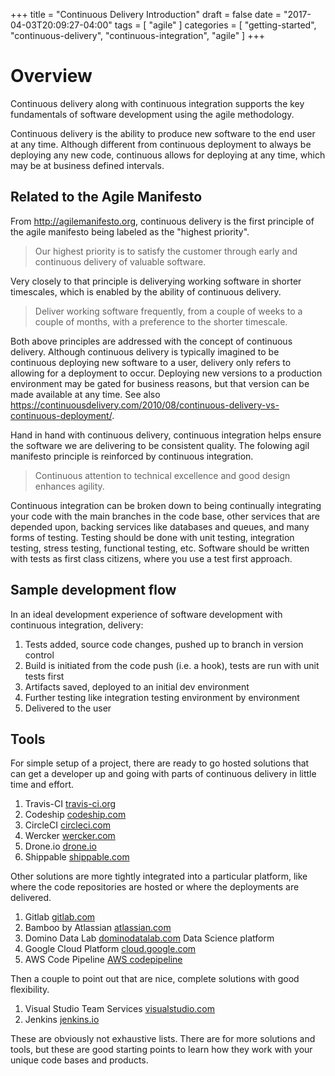 +++
title = "Continuous Delivery Introduction"
draft = false
date = "2017-04-03T20:09:27-04:00"
tags = [ "agile" ]
categories = [ "getting-started", "continuous-delivery", "continuous-integration", "agile" ]
+++

# Overview

Continuous delivery along with continuous integration supports the key fundamentals of software development using the agile methodology.

<!--more-->

Continuous delivery is the ability to produce new software to the end user at any time. Although different from continuous deployment to always be deploying any new code, continuous allows for deploying at any time, which may be at business defined intervals.

## Related to the Agile Manifesto

From http://agilemanifesto.org, continuous delivery is the first principle of the agile manifesto being labeled as the "highest priority".

> Our highest priority is to satisfy the customer through early and continuous delivery of valuable software.

Very closely to that principle is deliverying working software in shorter timescales, which is enabled by the ability of continuous delivery.

> Deliver working software frequently, from a couple of weeks to a couple of months, with a preference to the shorter timescale.

Both above principles are addressed with the concept of continuous delivery. Although continuous delivery is typically imagined to be continuous deploying new software to a user, delivery only refers to allowing for a deployment to occur. Deploying new versions to a production environment may be gated for business reasons, but that version can be made available at any time. See also https://continuousdelivery.com/2010/08/continuous-delivery-vs-continuous-deployment/.

Hand in hand with continuous delivery, continuous integration helps ensure the software we are delivering to be consistent quality. The folowing agil manifesto principle is reinforced by continuous integration.

> Continuous attention to technical excellence and good design enhances agility.

Continuous integration can be broken down to being continually integrating your code with the main branches in the code base, other services that are depended upon, backing services like databases and queues, and many forms of testing. Testing should be done with unit testing, integration testing, stress testing, functional testing, etc. Software should be written with tests as first class citizens, where you use a test first approach.

## Sample development flow

In an ideal development experience of software development with continuous integration, delivery:

1. Tests added, source code changes, pushed up to branch in version control
2. Build is initiated from the code push (i.e. a hook), tests are run with unit tests first
3. Artifacts saved, deployed to an initial dev environment
4. Further testing like integration testing environment by environment
5. Delivered to the user

## Tools

For simple setup of a project, there are ready to go hosted solutions that can get a developer up and going with parts of continuous delivery in little time and effort.

1. Travis-CI [travis-ci.org](https://travis-ci.org)
2. Codeship [codeship.com](https://codeship.com)
3. CircleCI [circleci.com](https://circleci.com)
4. Wercker [wercker.com](https://wercker.com)
5. Drone.io [drone.io](https://try.drone.io)
6. Shippable [shippable.com](https://www.shippable.com)

Other solutions are more tightly integrated into a particular platform, like where the code repositories are hosted or where the deployments are delivered.

1. Gitlab [gitlab.com](https://about.gitlab.com)
2. Bamboo by Atlassian [atlassian.com](https://www.atlassian.com/software/bamboo)
3. Domino Data Lab [dominodatalab.com](https://www.dominodatalab.com/) Data Science platform
4. Google Cloud Platform [cloud.google.com](https://cloud.google.com)
5. AWS Code Pipeline [AWS codepipeline](https://aws.amazon.com/codepipeline)

Then a couple to point out that are nice, complete solutions with good flexibility.

1. Visual Studio Team Services [visualstudio.com](https://www.visualstudio.com/team-services/)
2. Jenkins [jenkins.io](https://jenkins.io/)

These are obviously not exhaustive lists. There are for more solutions and tools, but these are good starting points to learn how they work with your unique code bases and products.
